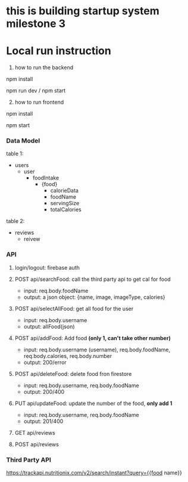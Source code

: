 # this is building startup system milestone 3

# Local run instruction
1. how to run the backend

npm install

npm run dev / npm start

2. how to run frontend 

npm install 

npm start

### Data Model

table 1:
- users
    - user
        - foodIntake
            - {food}
                - calorieData
                - foodName
                - servingSize
                - totalCalories

table 2:

- reviews
    - reivew

### API

1. login/logout: firebase auth

2. POST api/searchFood: call the third party api to get cal for food
    - input: req.body.foodName
    - output: a json object: {name, image, imageType, calories}

3. POST api/selectAllFood: get all food for the user
    - input: req.body.username
    - output: allFood(json)

4. POST api/addFood: Add food **(only 1, can't take other number)**
    - input: req.body.username (username), req.body.foodName, req.body.calories, req.body.number
    - output: 200/error

5. POST api/deleteFood: delete food fron firestore
    - input: req.body.username, req.body.foodName
    - output: 200/400

5. PUT api/updateFood: update the number of the food, **only add 1**
    - input: req.body.username, req.body.foodName
    - output: 201/400

6. GET api/reviews

7. POST api/reviews 


### Third Party API
https://trackapi.nutritionix.com/v2/search/instant?query={{food name}}


